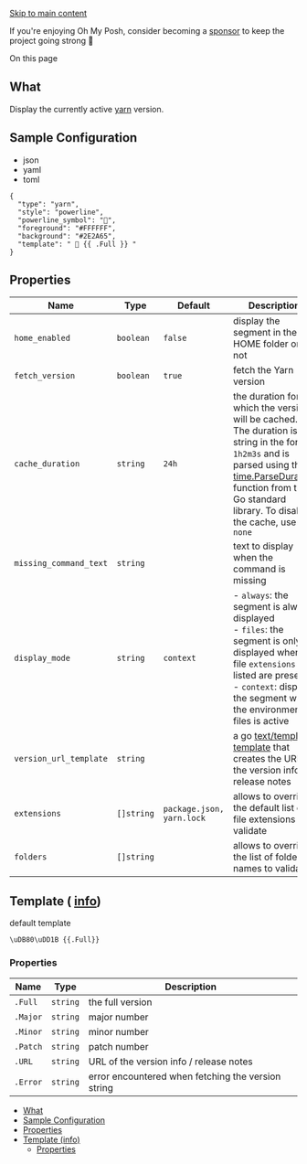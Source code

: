 [Skip to main content](https://ohmyposh.dev/docs/segments/cli/yarn#__docusaurus_skipToContent_fallback)

If you're enjoying Oh My Posh, consider becoming a [sponsor](https://github.com/sponsors/JanDeDobbeleer) to keep the project going strong 💪

On this page

## What [​](https://ohmyposh.dev/docs/segments/cli/yarn\#what "Direct link to What")

Display the currently active [yarn](https://yarnpkg.com/) version.

## Sample Configuration [​](https://ohmyposh.dev/docs/segments/cli/yarn\#sample-configuration "Direct link to Sample Configuration")

- json
- yaml
- toml

```codeBlockLines_e6Vv
{
  "type": "yarn",
  "style": "powerline",
  "powerline_symbol": "",
  "foreground": "#FFFFFF",
  "background": "#2E2A65",
  "template": " 󰄛 {{ .Full }} "
}

```

## Properties [​](https://ohmyposh.dev/docs/segments/cli/yarn\#properties "Direct link to Properties")

| Name | Type | Default | Description |
| --- | --- | --- | --- |
| `home_enabled` | `boolean` | `false` | display the segment in the HOME folder or not |
| `fetch_version` | `boolean` | `true` | fetch the Yarn version |
| `cache_duration` | `string` | `24h` | the duration for which the version will be cached. The duration is a string in the format `1h2m3s` and is parsed using the [time.ParseDuration](https://golang.org/pkg/time/#ParseDuration) function from the Go standard library. To disable the cache, use `none` |
| `missing_command_text` | `string` |  | text to display when the command is missing |
| `display_mode` | `string` | `context` | - `always`: the segment is always displayed<br>- `files`: the segment is only displayed when file `extensions` listed are present<br>- `context`: displays the segment when the environment or files is active |
| `version_url_template` | `string` |  | a go [text/template](https://golang.org/pkg/text/template/) [template](https://ohmyposh.dev/docs/configuration/templates) that creates the URL of the version info / release notes |
| `extensions` | `[]string` | `package.json, yarn.lock` | allows to override the default list of file extensions to validate |
| `folders` | `[]string` |  | allows to override the list of folder names to validate |

## Template ( [info](https://ohmyposh.dev/docs/configuration/templates)) [​](https://ohmyposh.dev/docs/segments/cli/yarn\#template-info "Direct link to template-info")

default template

```codeBlockLines_e6Vv
\uDB80\uDD1B {{.Full}}

```

### Properties [​](https://ohmyposh.dev/docs/segments/cli/yarn\#properties-1 "Direct link to Properties")

| Name | Type | Description |
| --- | --- | --- |
| `.Full` | `string` | the full version |
| `.Major` | `string` | major number |
| `.Minor` | `string` | minor number |
| `.Patch` | `string` | patch number |
| `.URL` | `string` | URL of the version info / release notes |
| `.Error` | `string` | error encountered when fetching the version string |

- [What](https://ohmyposh.dev/docs/segments/cli/yarn#what)
- [Sample Configuration](https://ohmyposh.dev/docs/segments/cli/yarn#sample-configuration)
- [Properties](https://ohmyposh.dev/docs/segments/cli/yarn#properties)
- [Template (info)](https://ohmyposh.dev/docs/segments/cli/yarn#template-info)
  - [Properties](https://ohmyposh.dev/docs/segments/cli/yarn#properties-1)
